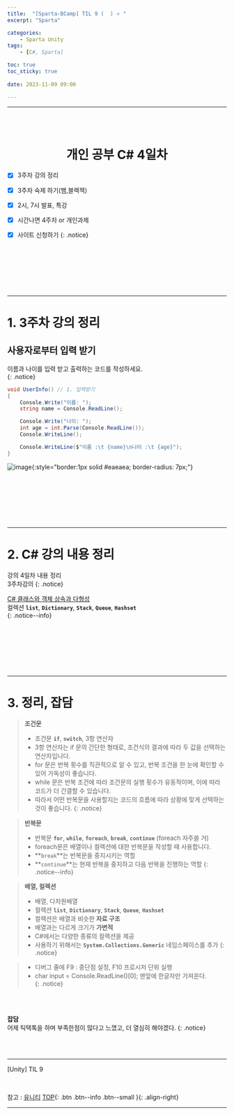 ```yaml
---
title:  "[Sparta-BCamp] TIL 9 (  ) ⭐ "
excerpt: "Sparta"

categories:
    - Sparta Unity
tags:
    - [C#, Sparta]

toc: true
toc_sticky: true
 
date: 2023-11-09 09:00

---
```

- - -
<BR><BR>

<center><H1> 개인 공부 C# 4일차   </H1></center>

- [x] 3주차 강의 정리
- [x] 3주차 숙제 하기(뱀,블랙잭)
- [x] 2시, 7시 발표, 특강
- [x] 시간나면 4주차 or 개인과제
- [x] 사이트 신청하기
{: .notice}


<br><br><br><br><br><br>
- - - 

# 1. 3주차 강의 정리

## 사용자로부터 입력 받기

이름과 나이를 입력 받고 출력하는 코드를 작성하세요.  
{: .notice}

<div class="notice--primary" markdown="1"> 

```c# 
void UserInfo() // 1. 입력받기
{
    Console.Write("이름: ");
    string name = Console.ReadLine();

    Console.Write("나이: ");
    int age = int.Parse(Console.ReadLine());
    Console.WriteLine();

    Console.WriteLine($"이름 :\t {name}\n나이 :\t {age}");
}
```
</div>

![image](https://github.com/levell1/levell1.github.io/assets/96651722/71417b69-2b8c-4465-842b-c16d610c8218){:style="border:1px solid #eaeaea; border-radius: 7px;"}  

<br><br><br><br><br><br>
- - - 

# 2. C# 강의 내용 정리
강의 4일차 내용 정리  
3주차강의
{: .notice}


[C# 클래스와 객체 상속과 다형성](https://levell1.github.io/sparta%20c%20sharp/SpartaCsharp7/)  
컬렉션 **`list`**, **`Dictionary`**, **`Stack`**, **`Queue`**, **`Hashset`**    
{: .notice--info}



<br><br><br><br><br><br>
- - - 

# 3. 정리, 잡담

> **조건문**
> - 조건문 **`if`**, **`switch`**, 3항 연산자  
> - 3항 연산자는 if 문의 간단한 형태로, 조건식의 결과에 따라 두 값을 선택하는 연산자입니다.
> - for 문은 반복 횟수를 직관적으로 알 수 있고, 반복 조건을 한 눈에 확인할 수 있어 가독성이 좋습니다.
> - while 문은 반복 조건에 따라 조건문의 실행 횟수가 유동적이며, 이에 따라 코드가 더 간결할 수 있습니다.
> - 따라서 어떤 반복문을 사용할지는 코드의 흐름에 따라 상황에 맞게 선택하는 것이 좋습니다.
{: .notice}

> **반복문**
> - 반복문 **`for`**, **`while`**, **`foreach`**, **`break`**, **`continue`**    (foreach 자주쓸 거)
> - foreach문은 배열이나 컬렉션에 대한 반복문을 작성할 때 사용합니다. 
> - **`break`**는 반복문을 중지시키는 역할
> - **`continue`**는 현재 반복을 중지하고 다음 반복을 진행하는 역할
{: .notice--info}


> **배열, 컬렉션**
> - 배열, 다차원배열
> - 컬렉션 **`list`**, **`Dictionary`**, **`Stack`**, **`Queue`**, **`Hashset`**    
> - 컬렉션은 배열과 비슷한 **자료 구조**
> - 배열과는 다르게 크기가 **가변적**
> - C#에서는 다양한 종류의 컬렉션을 제공
> - 사용하기 위해서는 **`System.Collections.Generic`** 네임스페이스를 추가
{: .notice}

> - 디버그 줄에 F9 : 중단점 설정, F10 프로시저 단위 실행
> - char input = Console.ReadLine()[0]; 맨앞에 한글자만 가져온다.  
{: .notice}

<br><br>

**잡담**  
어제 틱택톡을 하며 부족한점이 많다고 느꼈고, 더 열심히 해야겠다.
{: .notice}


<br><br>
- - - 

[Unity] TIL 9

<br>

참고 : [유니티](https://docs.unity3d.com/kr/)
[TOP](#){: .btn .btn--info .btn--small }{: .align-right}
<br>
- - -
